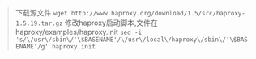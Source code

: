> 下载源文件
`wget http://www.haproxy.org/download/1.5/src/haproxy-1.5.19.tar.gz`
> 修改haproxy启动脚本,文件在haproxy/examples/haproxy.init
`sed -i 's/\/usr\/sbin\/'\$BASENAME'/\/usr\/local\/haproxy\/sbin\/'\$BASENAME'/g' haproxy.init`

